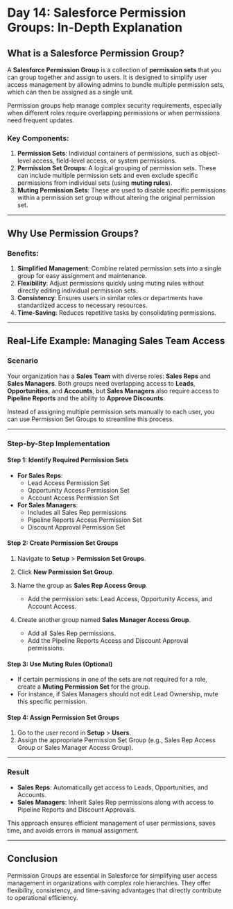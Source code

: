 # Day 14: Salesforce Permission Groups: In-Depth Explanation

## What is a Salesforce Permission Group?
A **Salesforce Permission Group** is a collection of **permission sets** that you can group together and assign to users. It is designed to simplify user access management by allowing admins to bundle multiple permission sets, which can then be assigned as a single unit.

Permission groups help manage complex security requirements, especially when different roles require overlapping permissions or when permissions need frequent updates.

### Key Components:
1. **Permission Sets**: Individual containers of permissions, such as object-level access, field-level access, or system permissions.
2. **Permission Set Groups**: A logical grouping of permission sets. These can include multiple permission sets and even exclude specific permissions from individual sets (using **muting rules**).
3. **Muting Permission Sets**: These are used to disable specific permissions within a permission set group without altering the original permission set.

---

## Why Use Permission Groups?
### Benefits:
1. **Simplified Management**: Combine related permission sets into a single group for easy assignment and maintenance.
2. **Flexibility**: Adjust permissions quickly using muting rules without directly editing individual permission sets.
3. **Consistency**: Ensures users in similar roles or departments have standardized access to necessary resources.
4. **Time-Saving**: Reduces repetitive tasks by consolidating permissions.

---

## Real-Life Example: Managing Sales Team Access

### Scenario
Your organization has a **Sales Team** with diverse roles: **Sales Reps** and **Sales Managers**. Both groups need overlapping access to **Leads**, **Opportunities**, and **Accounts**, but **Sales Managers** also require access to **Pipeline Reports** and the ability to **Approve Discounts**.

Instead of assigning multiple permission sets manually to each user, you can use Permission Set Groups to streamline this process.

---

### Step-by-Step Implementation

#### Step 1: Identify Required Permission Sets
- **For Sales Reps**:
  - Lead Access Permission Set
  - Opportunity Access Permission Set
  - Account Access Permission Set
- **For Sales Managers**:
  - Includes all Sales Rep permissions
  - Pipeline Reports Access Permission Set
  - Discount Approval Permission Set

#### Step 2: Create Permission Set Groups
1. Navigate to **Setup** > **Permission Set Groups**.
2. Click **New Permission Set Group**.
3. Name the group as **Sales Rep Access Group**.
   - Add the permission sets: Lead Access, Opportunity Access, and Account Access.

4. Create another group named **Sales Manager Access Group**.
   - Add all Sales Rep permissions.
   - Add the Pipeline Reports Access and Discount Approval permissions.

#### Step 3: Use Muting Rules (Optional)
- If certain permissions in one of the sets are not required for a role, create a **Muting Permission Set** for the group.
- For instance, if Sales Managers should not edit Lead Ownership, mute this specific permission.

#### Step 4: Assign Permission Set Groups
1. Go to the user record in **Setup** > **Users**.
2. Assign the appropriate Permission Set Group (e.g., Sales Rep Access Group or Sales Manager Access Group).

---

### Result
- **Sales Reps**: Automatically get access to Leads, Opportunities, and Accounts.
- **Sales Managers**: Inherit Sales Rep permissions along with access to Pipeline Reports and Discount Approvals.

This approach ensures efficient management of user permissions, saves time, and avoids errors in manual assignment.

---

## Conclusion
Permission Groups are essential in Salesforce for simplifying user access management in organizations with complex role hierarchies. They offer flexibility, consistency, and time-saving advantages that directly contribute to operational efficiency.

